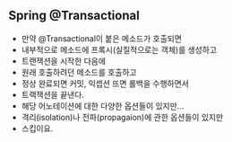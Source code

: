 ## Spring @Transactional

- 만약 @Transactional이 붙은 메소드가 호출되면
- 내부적으로 메소드에 프록시(실질적으로는 객체)를 생성하고
- 트랜잭션을 시작한 다음에
- 원래 호출하려던 메소드를 호출하고
- 정상 완료되면 커밋, 익셉션 뜨면 롤백을 수행하면서
- 트랙잭션을 끝낸다.
- 해당 어노테이션에 대한 다양한 옵션들이 있지만...
- 격리(isolation)나 전파(propagaion)에 관한 옵션들이 있지만
- 스킵이요.